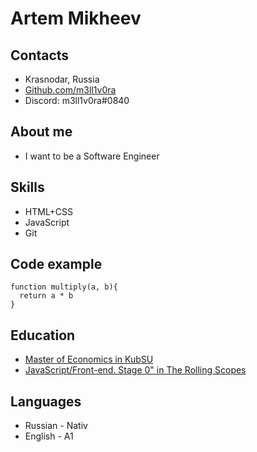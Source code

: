 # **Artem Mikheev**

## Contacts
* Krasnodar, Russia
* [Github.com/m3ll1v0ra](https://github.com/m3ll1v0ra)
* Discord: m3ll1v0ra#0840

## About me
* I want to be a Software Engineer

## Skills
* HTML+CSS
* JavaScript
* Git

## Code example
```
function multiply(a, b){
  return a * b
}
```

## Education
* [Master of Economics in KubSU](https://www.kubsu.ru/en)
* [JavaScript/Front-end. Stage 0" in The Rolling Scopes](https://rs.school/js-stage0/)

## Languages
 * Russian - Nativ
 * English - A1
